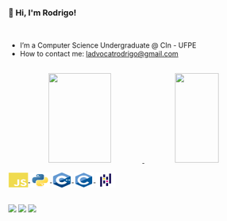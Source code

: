 ### 🔹 Hi, I'm Rodrigo!
<br>

-  I’m a Computer Science Undergraduate @ CIn - UFPE
-  How to contact me: ladvocatrodrigo@gmail.com
<br>

<div align="center">
  <a href="https://github.com/rodrigoladvocat">
  <img width="50%" height="180em" src="https://github-readme-stats.vercel.app/api?username=rodrigoladvocat&show_icons=true&theme=chartreuse-dark&include_all_commits=true&count_private=true"/>
  <img width="42%" height="180em" src="https://github-readme-stats.vercel.app/api/top-langs/?username=rodrigoladvocat&layout=compact&langs_count=7&theme=chartreuse-dark"/>
</div>

<div style="display: inline_block"><br>
  <img align="center" alt="Rodrigo-Js" height="30" width="40" src="https://raw.githubusercontent.com/devicons/devicon/master/icons/javascript/javascript-plain.svg">
  <img align="center" alt="Rodrigo-Python" height="30" width="40" src="https://raw.githubusercontent.com/devicons/devicon/master/icons/python/python-original.svg">
  <img align="center" alt="Rodrigo-Cpp" height="30" width="40" src="https://raw.githubusercontent.com/devicons/devicon/master/icons/cplusplus/cplusplus-original.svg">
  <img align="center" alt="Rodrigo-C" height="30" width="40" src="https://github.com/devicons/devicon/blob/master/icons/c/c-original.svg">
  <img align="center" alt="Rodrigo-Pandas" height="30" width="40" src="https://github.com/devicons/devicon/blob/master/icons/pandas/pandas-original.svg">
</div>
<br>
<br>
<div> 
  <a href="https://instagram.com/itzladvocat" target="_blank"><img src="https://img.shields.io/badge/-Instagram-%23E4405F?style=for-the-badge&logo=instagram&logoColor=white" target="_blank"></a>
 <a href="https://discordapp.com/users/414228656450306058" target="_blank"><img src="https://img.shields.io/badge/Discord-7289DA?style=for-the-badge&logo=discord&logoColor=white" target="_blank"></a> 
  <a href = "mailto:ladvocatrodrigo@gmail.com"><img src="https://img.shields.io/badge/Gmail-D14836?style=for-the-badge&logo=gmail&logoColor=white" target="_blank"></a>
</div>
